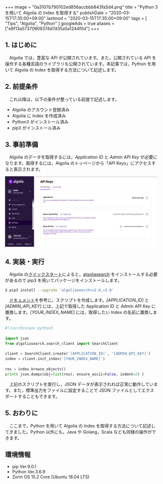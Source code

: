 +++
image = "0a3107b790102ed856accbbb843fa5d4.png"
title = "Python 3 を用いて Algolia の Index を取得する"
publishDate = "2020-03-15T17:35:00+09:00"
lastmod = "2020-03-15T17:35:00+09:00"
tags = [ "Tips", "Algolia", "Python" ]
googleAds = true
aliases = ["e9f13a57370909374d7d35a5a1244f0d"]
+++

## 1. はじめに

　Algolia では，豊富な API が公開されています。また，公開されている API を操作する各種言語のライブラリも公開されています。本記事では，Python を用いて Algolia の Index を取得する方法について記述します。

## 2. 前提条件

　これ以降は，以下の条件が整っている前提で記述します。

* Algolia のアカウント登録済み
* Algolia に Index を作成済み
* Python3 がインストール済み
* pip3 がインストール済み

## 3. 事前準備

　Algolia のデータを取得するには，*Application ID* と *Admin API Key* が必要になります。取得するには，Algolia のトッページから「API Keys」にアクセスすると表示されます。

![](09eba85eeecdd45273c54e98184ce5f0.png)

## 4. 実装・実行

　Algolia の[クイックスタート](https://www.algolia.com/doc/guides/getting-started/quick-start/tutorials/quick-start-with-the-api-client/python/?language=python)によると，[algoliasearch](https://pypi.org/project/algoliasearch/) をインストールする必要があるので pip3 を用いてパッケージをインストールします。

```bash
$ pip3 install --upgrade 'algoliasearch>=2.0,<3.0'
```

　[ドキュメント](https://www.algolia.com/doc/guides/sending-and-managing-data/manage-your-indices/how-to/exporting-index-data-to-a-file/#exporting-the-index)を参考に，スクリプトを作成します。*[APPLICATION_ID]* と *[ADMIN_API_KEY]* には，上記で取得した Application ID と Admin API Key に置換します。*[YOUR_INDEX_NAME]* には，取得したい Index の名前に置換します。

```python
#!/usr/bin/env python3

import json
from algoliasearch.search_client import SearchClient

client = SearchClient.create('[APPLICATION_ID]', '[ADMIN_API_KEY]')
index = client.init_index('[YOUR_INDEX_NAME]')

res = index.browse_objects()
print( json.dumps(obj=list(res), ensure_ascii=False, indent=2) )
```

　上記のスクリプトを実行し，JSON データが表示されれば正常に動作しています。また，標準出力をファイルに設定することで JSON ファイルとしてエクスポートすることもできます。

## 5. おわりに

　ここまで，Python を用いて Algolia の Index を取得する方法について記述してきました。Python 以外にも，Java や Golang，Scala なども同様の操作ができます。

## 環境情報

* pip Ver.9.0.1
* Python Ver.3.6.9
* Zorin OS 15.2 Core (Ubuntu 18.04 LTS)